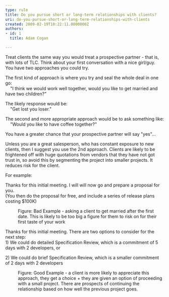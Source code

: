 ```yaml
---
type: rule
title: Do you pursue short or long-term relationships with clients?
uri: do-you-pursue-short-or-long-term-relationships-with-clients
created: 2009-02-19T10:22:11.0000000Z
authors:
- id: 1
  title: Adam Cogan

---
```




<span class='intro'> Treat clients the same way you would treat a prospective partner - that is, with lots of TLC. Think about your first conversation with a nice girl/guy. You have two approaches you could try. 
<br> </span>


  <p>The first kind of approach is where you try and seal the whole deal in one go&#58; <br>
&#160;&#160;&#160; &quot;I think we would work well together, would you like to get married and have two children?&quot; </p>
<p>The likely response would be&#58; <br>
&#160;&#160;&#160; &quot;Get lost you loser.&quot; </p>
<p>The second and more appropriate approach would be to ask something like&#58; <br>
&#160;&#160;&#160; &quot;Would you like to have coffee together?&quot;</p>
<p>You have a greater chance that&#160;your prospective partner will say &quot;yes&quot;... </p>
<p>Unless you are a great salesperson, who has constant exposure to new clients, then I suggest you use the 2nd approach. Clients are likely to be frightened off with huge quotations from vendors that they&#160;have not got trust in, so avoid this by segmenting the project into smaller projects. It reduces risk for the client.</p>
<p>For example&#58;</p>
<div class="greyBox">
<p>Thanks for this initial meeting. I will will now go and prepare a proposal for you. <br>
(You then do the proposal for free, and include a series of release plans costing $100K)</p>
</div>
<dl>
    <dd><span class="ms-rteCustom-FigureBad">Figure&#58; Bad Example - asking a client to get married after the first date. This is likely to be too big a figure for them to risk on for their first taste of your work</span> </dd>
</dl>
<div class="greyBox">
<p>Thanks for this initial meeting. There are two options to consider for the next step&#58;<br>
1) We could do detailed Specification Review, which is a commitment of 5 days with&#160;2 developers, or</p>
<p>2) We could do brief Specification Review, which is a smaller commitment of 2 days with&#160;2 developers&#160;</p>
</div>
<dl>
    <dd><span class="ms-rteCustom-FigureGood">Figure&#58; Good Example - a client is more likely to appreciate this approach, they get a choice + they are given an option of proceeding with a small project. There are prospects of continuing the relationship based on how well the previous project goes.</span> </dd>
</dl>
<p><strong></strong>&#160;</p>



